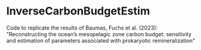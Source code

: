 # InverseCarbonBudgetEstim
Code to replicate the results of Baumas, Fuchs et al. (2023): "Reconstructing the ocean’s mesopelagic zone carbon budget: sensitivity and estimation of parameters associated with prokaryotic remineralization"
